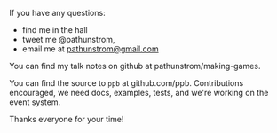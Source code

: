 If you have any questions:
* find me in the hall
* tweet me @pathunstrom,
* email me at pathunstrom@gmail.com

You can find my talk notes on github at pathunstrom/making-games.

You can find the source to `ppb` at github.com/ppb.
Contributions encouraged, we need docs, examples, tests, and we're
working on the event system.

Thanks everyone for your time!